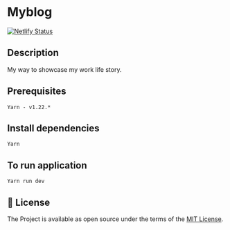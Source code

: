 # Myblog
[![Netlify Status](https://api.netlify.com/api/v1/badges/04509c49-a4d8-45c1-9e35-846db7aedc24/deploy-status)](https://app.netlify.com/sites/anushkumar629/deploys)


## Description

My way to showcase my work life story.

## Prerequisites

``` Yarn - v1.22.* ```

## Install dependencies

``` Yarn ```

## To run application

``` Yarn run dev ```

## 📝 License

The Project is available as open source under the terms of the [MIT License](https://opensource.org/licenses/MIT).
